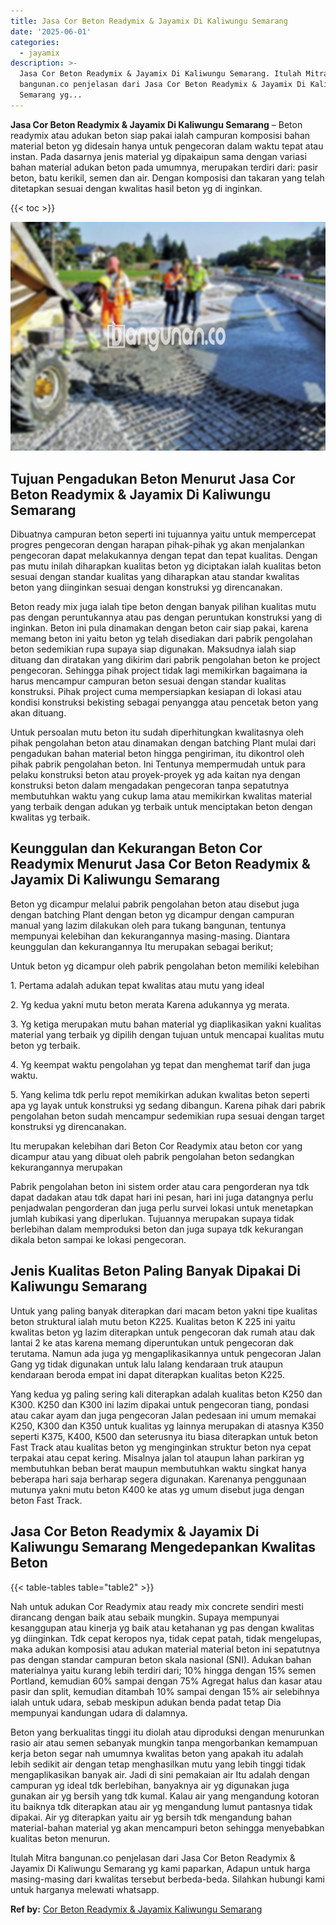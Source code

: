 ```yaml
---
title: Jasa Cor Beton Readymix & Jayamix Di Kaliwungu Semarang
date: '2025-06-01'
categories:
  - jayamix
description: >-
  Jasa Cor Beton Readymix & Jayamix Di Kaliwungu Semarang. Itulah Mitra
  bangunan.co penjelasan dari Jasa Cor Beton Readymix & Jayamix Di Kaliwungu
  Semarang yg...
---
```


**Jasa Cor Beton Readymix & Jayamix Di Kaliwungu Semarang** – Beton readymix atau adukan beton siap pakai ialah campuran komposisi bahan material beton yg didesain hanya untuk pengecoran dalam waktu tepat atau instan. Pada dasarnya jenis material yg dipakaipun sama dengan variasi bahan material adukan beton pada umumnya, merupakan terdiri dari: pasir beton, batu kerikil, semen dan air. Dengan komposisi dan takaran yang telah ditetapkan sesuai dengan kwalitas hasil beton yg di inginkan.

{{< toc >}}

![Jasa Cor Beton Readymix & Jayamix Di Kaliwungu Semarang](/images/jasa-cor-readymix-40.png)

## Tujuan Pengadukan Beton Menurut Jasa Cor Beton Readymix & Jayamix Di Kaliwungu Semarang

Dibuatnya campuran beton seperti ini tujuannya yaitu untuk mempercepat progres pengecoran dengan harapan pihak-pihak yg akan menjalankan pengecoran dapat melakukannya dengan tepat dan tepat kualitas. Dengan pas mutu inilah diharapkan kualitas beton yg diciptakan ialah kualitas beton sesuai dengan standar kualitas yang diharapkan atau standar kwalitas beton yang diinginkan sesuai dengan konstruksi yg direncanakan.

Beton ready mix juga ialah tipe beton dengan banyak pilihan kualitas mutu pas dengan peruntukannya atau pas dengan peruntukan konstruksi yang di inginkan. Beton ini pula dinamakan dengan beton cair siap pakai, karena memang beton ini yaitu beton yg telah disediakan dari pabrik pengolahan beton sedemikian rupa supaya siap digunakan. Maksudnya ialah siap dituang dan diratakan yang dikirim dari pabrik pengolahan beton ke project pengecoran. Sehingga pihak project tidak lagi memikirkan bagaimana ia harus mencampur campuran beton sesuai dengan standar kualitas konstruksi. Pihak project cuma mempersiapkan kesiapan di lokasi atau kondisi konstruksi bekisting sebagai penyangga atau pencetak beton yang akan dituang.

Untuk persoalan mutu beton itu sudah diperhitungkan kwalitasnya oleh pihak pengolahan beton atau dinamakan dengan batching Plant mulai dari pengadukan bahan material beton hingga pengiriman, itu dikontrol oleh pihak pabrik pengolahan beton. Ini Tentunya mempermudah untuk para pelaku konstruksi beton atau proyek-proyek yg ada kaitan nya dengan konstruksi beton dalam mengadakan pengecoran tanpa sepatutnya membutuhkan waktu yang cukup lama atau memikirkan kwalitas material yang terbaik dengan adukan yg terbaik untuk menciptakan beton dengan kwalitas yg terbaik.

## Keunggulan dan Kekurangan Beton Cor Readymix Menurut Jasa Cor Beton Readymix & Jayamix Di Kaliwungu Semarang

Beton yg dicampur melalui pabrik pengolahan beton atau disebut juga dengan batching Plant dengan beton yg dicampur dengan campuran manual yang lazim dilakukan oleh para tukang bangunan, tentunya mempunyai kelebihan dan kekurangannya masing-masing. Diantara keunggulan dan kekurangannya Itu merupakan sebagai berikut;

Untuk beton yg dicampur oleh pabrik pengolahan beton memiliki kelebihan

1\. Pertama adalah adukan tepat kwalitas atau mutu yang ideal

2\. Yg kedua yakni mutu beton merata Karena adukannya yg merata.

3\. Yg ketiga merupakan mutu bahan material yg diaplikasikan yakni kualitas material yang terbaik yg dipilih dengan tujuan untuk mencapai kualitas mutu beton yg terbaik.

4\. Yg keempat waktu pengolahan yg tepat dan menghemat tarif dan juga waktu.

5\. Yang kelima tdk perlu repot memikirkan adukan kwalitas beton seperti apa yg layak untuk konstruksi yg sedang dibangun. Karena pihak dari pabrik pengolahan beton sudah mencampur sedemikian rupa sesuai dengan target konstruksi yg direncanakan.

Itu merupakan kelebihan dari Beton Cor Readymix atau beton cor yang dicampur atau yang dibuat oleh pabrik pengolahan beton sedangkan kekurangannya merupakan

Pabrik pengolahan beton ini sistem order atau cara pengorderan nya tdk dapat dadakan atau tdk dapat hari ini pesan, hari ini juga datangnya perlu penjadwalan pengorderan dan juga perlu survei lokasi untuk menetapkan jumlah kubikasi yang diperlukan. Tujuannya merupakan supaya tidak berlebihan dalam memproduksi beton dan juga supaya tdk kekurangan dikala beton sampai ke lokasi pengecoran.

## Jenis Kualitas Beton Paling Banyak Dipakai Di Kaliwungu Semarang

Untuk yang paling banyak diterapkan dari macam beton yakni tipe kualitas beton struktural ialah mutu beton K225. Kualitas beton K 225 ini yaitu kwalitas beton yg lazim diterapkan untuk pengecoran dak rumah atau dak lantai 2 ke atas karena memang diperuntukan untuk pengecoran dak terutama. Namun ada juga yg mengaplikasikannya untuk pengecoran Jalan Gang yg tidak digunakan untuk lalu lalang kendaraan truk ataupun kendaraan beroda empat ini dapat diterapkan kualitas beton K225.

Yang kedua yg paling sering kali diterapkan adalah kualitas beton K250 dan K300. K250 dan K300 ini lazim dipakai untuk pengecoran tiang, pondasi atau cakar ayam dan juga pengecoran Jalan pedesaan ini umum memakai K250, K300 dan K350 untuk kualitas yg lainnya merupakan di atasnya K350 seperti K375, K400, K500 dan seterusnya itu biasa diterapkan untuk beton Fast Track atau kualitas beton yg menginginkan struktur beton nya cepat terpakai atau cepat kering. Misalnya jalan tol ataupun lahan parkiran yg membutuhkan beban berat maupun membutuhkan waktu singkat hanya beberapa hari saja berharap segera digunakan. Karenanya penggunaan mutunya yakni mutu beton K400 ke atas yg umum disebut juga dengan beton Fast Track.

## Jasa Cor Beton Readymix & Jayamix Di Kaliwungu Semarang Mengedepankan Kwalitas Beton

{{< table-tables table="table2" >}}

Nah untuk adukan Cor Readymix atau ready mix concrete sendiri mesti dirancang dengan baik atau sebaik mungkin. Supaya mempunyai kesanggupan atau kinerja yg baik atau ketahanan yg pas dengan kwalitas yg diinginkan. Tdk cepat keropos nya, tidak cepat patah, tidak mengelupas, maka adukan komposisi atau adukan material material beton ini sepatutnya pas dengan standar campuran beton skala nasional (SNI). Adukan bahan materialnya yaitu kurang lebih terdiri dari; 10% hingga dengan 15% semen Portland, kemudian 60% sampai dengan 75% Agregat halus dan kasar atau pasir dan split, kemudian ditambah 10% sampai dengan 15% air selebihnya ialah untuk udara, sebab meskipun adukan benda padat tetap Dia mempunyai kandungan udara di dalamnya.

Beton yang berkualitas tinggi itu diolah atau diproduksi dengan menurunkan rasio air atau semen sebanyak mungkin tanpa mengorbankan kemampuan kerja beton segar nah umumnya kwalitas beton yang apakah itu adalah lebih sedikit air dengan tetap menghasilkan mutu yang lebih tinggi tidak mengaplikasikan banyak air. Jadi di sini pemakaian air Itu adalah dengan campuran yg ideal tdk berlebihan, banyaknya air yg digunakan juga gunakan air yg bersih yang tdk kumal. Kalau air yang mengandung kotoran itu baiknya tdk diterapkan atau air yg mengandung lumut pantasnya tidak dipakai. Air yg diterapkan yaitu air yg bersih tdk mengandung bahan material-bahan material yg akan mencampuri beton sehingga menyebabkan kualitas beton menurun.

Itulah Mitra bangunan.co penjelasan dari Jasa Cor Beton Readymix & Jayamix Di Kaliwungu Semarang yg kami paparkan, Adapun untuk harga masing-masing dari kwalitas tersebut berbeda-beda. Silahkan hubungi kami untuk harganya melewati whatsapp.

**Ref by:** [Cor Beton Readymix & Jayamix Kaliwungu Semarang](https://id.wikipedia.org/wiki/Cor)

